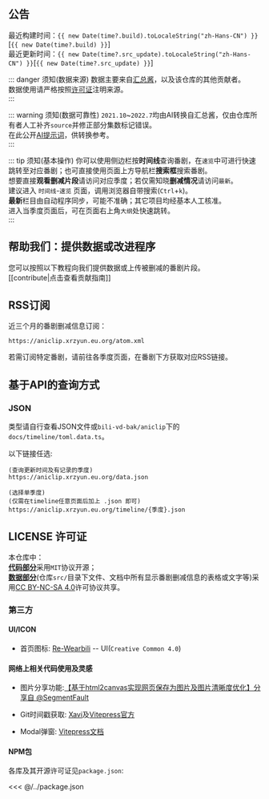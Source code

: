 <script lang="ts" setup>
import { data as time } from "./time.data.ts"
</script>

## 公告

最近构建时间：`{{ new Date(time?.build).toLocaleString("zh-Hans-CN") }}`[`{{ new Date(time?.build) }}`]  
最近更新时间：`{{ new Date(time?.src_update).toLocaleString("zh-Hans-CN") }}`[`{{ new Date(time?.src_update) }}`]  

::: danger 须知(数据来源)
数据主要来自[汇总酱](https://hzj.wiki)，以及该仓库的其他贡献者。  
数据使用请严格按照[许可证](#license-许可证)注明来源。  
:::

::: warning 须知(数据可靠性)
`2021.10`~`2022.7`均由AI转换自汇总酱，仅由仓库所有者人工补齐`source`并修正部分集数标记错误。  
在此公开[AI提示词](https://www.doubao.com/thread/w45506302557698)，供转换参考。  
:::

::: tip 须知(基本操作)
你可以使用侧边栏按**时间线**查询番剧，在`速览`中可进行快速跳转至对应番剧；也可直接使用页面上方导航栏**搜索框**搜索番剧。  
想要直接**观看删减片段**请访问对应季度；若仅需知晓**删减情况**请访问`最新`。  
建议进入 `时间线`-`速览` 页面，调用浏览器自带搜索(`Ctrl`+`k`)。  
**最新**栏目由自动程序同步，可能不准确；其它项目均经基本人工核准。  
进入当季度页面后，可在页面右上角`大纲`处快速跳转。  
:::

## 帮助我们：提供数据或改进程序

您可以按照以下教程向我们提供数据或上传被删减的番剧片段。  
[[contribute|点击查看贡献指南]]

## RSS订阅

近三个月的番剧删减信息订阅：  

```url
https://aniclip.xrzyun.eu.org/atom.xml
```

若需订阅特定番剧，请前往各季度页面，在番剧下方获取对应RSS链接。  

## 基于API的查询方式

### JSON

类型请自行查看JSON文件或`bili-vd-bak/aniclip`下的`docs/timeline/toml.data.ts`。  

以下链接任选:  

```url
(查询更新时间及有记录的季度)
https://aniclip.xrzyun.eu.org/data.json
```

```url
(选择单季度)
(仅需在timeline任意页面后加上 .json 即可)
https://aniclip.xrzyun.eu.org/timeline/{季度}.json
```

## LICENSE 许可证

本仓库中：  
[**代码部分**](https://github.com/bili-vd-bak/aniclip)采用`MIT`协议开源；  
[**数据部分**](https://github.com/bili-vd-bak/aniclip-src)(仓库`src/`目录下文件、文档中所有显示番剧删减信息的表格或文字等)采用[CC BY-NC-SA 4.0](https://creativecommons.org/licenses/by-nc-sa/4.0/)许可协议共享。

### 第三方

#### UI/ICON

- 首页图标: [Re-Wearbili](https://github.com/SpaceXC/Re-Wearbili) -- UI(`Creative Common 4.0`)

#### 网络上相关代码使用及灵感

- 图片分享功能:[【基于html2canvas实现网页保存为图片及图片清晰度优化】分享自 @SegmentFault](https://segmentfault.com/a/1190000011478657?utm_medium=shareLink&utm_campaign=socialShare)

- Git时间戳获取: [Xavi](https://xaviw.github.io/XaviDocs/%E5%B7%A5%E5%85%B7%E7%B3%BB%E5%88%97/VitePress%E6%90%AD%E5%BB%BA/%E6%89%A9%E5%B1%95%E9%A6%96%E9%A1%B5%E5%86%85%E5%AE%B9(%E6%96%B0).html)及[Vitepress官方](https://github.com/vuejs/vitepress/blob/main/src/node/utils/getGitTimestamp.ts)

- Modal弹窗: [Vitepress文档](https://vitepress.dev/zh/guide/using-vue#using-teleports)

#### NPM包

各库及其开源许可证见`package.json`:  

<<< @/../package.json
